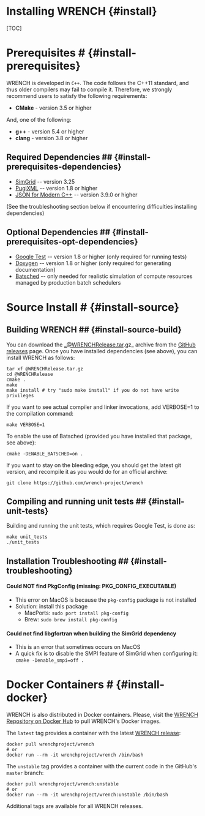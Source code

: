 Installing WRENCH                  {#install}
============

[TOC]

# Prerequisites #                 {#install-prerequisites}

WRENCH is developed in `C++`. The code follows the C++11 standard, and thus older 
compilers may fail to compile it. Therefore, we strongly recommend
users to satisfy the following requirements:

- **CMake** - version 3.5 or higher
  
And, one of the following:
- **g++** - version 5.4 or higher
- **clang** - version 3.8 or higher

## Required Dependencies ##                  {#install-prerequisites-dependencies}

- [SimGrid](https://simgrid.org/) -- version 3.25
- [PugiXML](http://pugixml.org/) -- version 1.8 or higher
- [JSON for Modern C++](https://github.com/nlohmann/json) -- version 3.9.0 or higher 

(See the troubleshooting section below if encountering difficulties installing dependencies)

## Optional Dependencies ##                  {#install-prerequisites-opt-dependencies}

- [Google Test](https://github.com/google/googletest) -- version 1.8 or higher (only required for running tests)
- [Doxygen](http://www.doxygen.org) -- version 1.8 or higher (only required for generating documentation)
- [Batsched](https://gitlab.inria.fr/batsim/batsched) -- only needed for realistic simulation of compute resources managed by production batch schedulers

# Source Install #                  {#install-source}

## Building WRENCH ##               {#install-source-build}

You can download the _@WRENCHRelease.tar.gz_ archive from the 
[GitHub releases](https://github.com/wrench-project/wrench/releases) page. Once you have
installed dependencies (see above), you can install WRENCH as follows:

~~~~~~~~~~~~~{.sh}
tar xf @WRENCHRelease.tar.gz
cd @WRENCHRelease
cmake .
make
make install # try "sudo make install" if you do not have write privileges
~~~~~~~~~~~~~

If you want to see actual compiler and linker invocations, add VERBOSE=1 to the compilation command:

~~~~~~~~~~~~~{.sh}
make VERBOSE=1
~~~~~~~~~~~~~

To enable the use of Batsched (provided you have installed that package, see above):
~~~~~~~~~~~~~{.sh}
cmake -DENABLE_BATSCHED=on .
~~~~~~~~~~~~~

If you want to stay on the bleeding edge, you should get the latest git version, and recompile it as you would do for an official archive:

~~~~~~~~~~~~~{.sh}
git clone https://github.com/wrench-project/wrench
~~~~~~~~~~~~~

## Compiling and running unit tests ##  {#install-unit-tests}

Building and running the unit tests, which requires Google Test, is done as:

~~~~~~~~~~~~~{.sh}
make unit_tests      
./unit_tests
~~~~~~~~~~~~~
 
## Installation Troubleshooting ##  {#install-troubleshooting}

#### Could NOT find PkgConfig (missing: PKG_CONFIG_EXECUTABLE)
    
 - This error on MacOS is because the `pkg-config` package is not installed
 - Solution: install this package
    - MacPorts: `sudo port install pkg-config`
    - Brew: `sudo brew install pkg-config`

#### Could not find libgfortran when building the SimGrid dependency

  - This is an error that sometimes occurs on MacOS
  - A quick fix is to disable the SMPI feature of SimGrid when configuring it: `cmake -Denable_smpi=off .`

# Docker Containers #             {#install-docker}

WRENCH is also distributed in Docker containers. Please, visit the
[WRENCH Repository on Docker Hub](https://hub.docker.com/r/wrenchproject/wrench/)
to pull WRENCH's Docker images.

The `latest` tag provides a container with the latest 
[WRENCH release](https://github.com/wrench-project/wrench/releases):

~~~~~~~~~~~~~{.sh}
docker pull wrenchproject/wrench 
# or
docker run --rm -it wrenchproject/wrench /bin/bash
~~~~~~~~~~~~~

The `unstable` tag provides a container with the current code in the GitHub's 
`master` branch:

~~~~~~~~~~~~~{.sh}
docker pull wrenchproject/wrench:unstable
# or
docker run --rm -it wrenchproject/wrench:unstable /bin/bash
~~~~~~~~~~~~~ 

Additional tags are available for all WRENCH releases.
